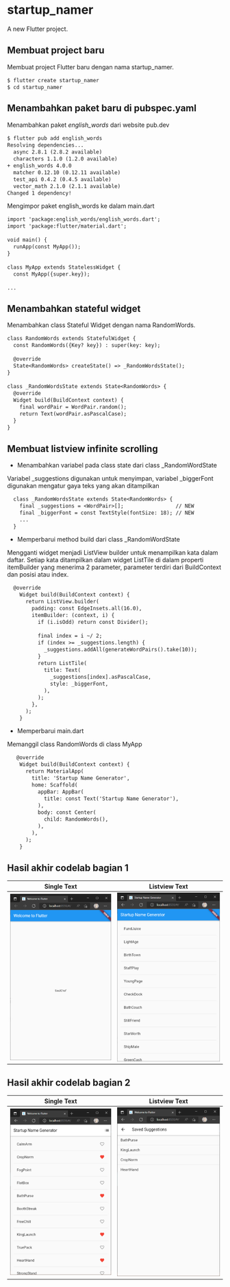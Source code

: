 # startup_namer

A new Flutter project.

## Membuat project baru

Membuat project Flutter baru dengan nama startup_namer.

    $ flutter create startup_namer
    $ cd startup_namer
    
## Menambahkan paket baru di pubspec.yaml

Menambahkan paket *english_words* dari website pub.dev

    $ flutter pub add english_words
    Resolving dependencies...
      async 2.8.1 (2.8.2 available)
      characters 1.1.0 (1.2.0 available)
    + english_words 4.0.0
      matcher 0.12.10 (0.12.11 available)
      test_api 0.4.2 (0.4.5 available)
      vector_math 2.1.0 (2.1.1 available)
    Changed 1 dependency!
    
Mengimpor paket english_words ke dalam main.dart

    import 'package:english_words/english_words.dart';
    import 'package:flutter/material.dart';

    void main() {
      runApp(const MyApp());
    }

    class MyApp extends StatelessWidget {
      const MyApp({super.key});

    ...
    
## Menambahkan stateful widget

Menambahkan class Stateful Widget dengan nama RandomWords.

    class RandomWords extends StatefulWidget {
      const RandomWords({Key? key}) : super(key: key);

      @override
      State<RandomWords> createState() => _RandomWordsState();
    }

    class _RandomWordsState extends State<RandomWords> {
      @override
      Widget build(BuildContext context) {
        final wordPair = WordPair.random();
        return Text(wordPair.asPascalCase);
      }
    }

## Membuat listview infinite scrolling

- Menambahkan variabel pada class state dari class _RandomWordState

Variabel _suggestions digunakan untuk menyimpan, variabel _biggerFont digunakan mengatur gaya teks yang akan ditampilkan

      class _RandomWordsState extends State<RandomWords> {
        final _suggestions = <WordPair>[];                 // NEW
        final _biggerFont = const TextStyle(fontSize: 18); // NEW
        ...
      }

- Memperbarui method build dari class _RandomWordState

Mengganti widget menjadi ListView builder untuk menampilkan kata dalam daftar. Setiap kata ditampilkan dalam widget ListTile di dalam properti itemBuilder yang menerima 2 parameter, parameter terdiri dari BuildContext dan posisi atau index.

      @override
        Widget build(BuildContext context) {
          return ListView.builder(
            padding: const EdgeInsets.all(16.0),
            itemBuilder: (context, i) {
              if (i.isOdd) return const Divider();

              final index = i ~/ 2;
              if (index >= _suggestions.length) {
                _suggestions.addAll(generateWordPairs().take(10));
              }
              return ListTile(
                title: Text(
                  _suggestions[index].asPascalCase,
                  style: _biggerFont,
                ),
              );
            },
          );
        }

- Memperbarui main.dart

Memanggil class RandomWords di class MyApp

       @override
        Widget build(BuildContext context) {
          return MaterialApp(
            title: 'Startup Name Generator',
            home: Scaffold(
              appBar: AppBar(
                title: const Text('Startup Name Generator'),
              ),
              body: const Center(
                child: RandomWords(),
              ),
            ),
          );
        }

## Hasil akhir codelab bagian 1

| Single Text                                      | Listview Text                                    |
| ------------------------------------------------ | ------------------------------------------------ |
| <img src="images/1_1.png" width=300> | <img src="images/1_2.png" width=300> |                       |

## Hasil akhir codelab bagian 2

| Single Text                                      | Listview Text                                    |
| ------------------------------------------------ | ------------------------------------------------ |
| <img src="images/2_1.png" width=300> | <img src="images/2_2.png" width=300> |                       |

